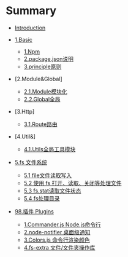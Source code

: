 # Summary

* [Introduction](README.md)
* [1.Basic](1.Basic/_node.md)
  * [1.Npm](1.Basic/1.npm.md)
  * [2.package.json说明](1.Basic/2.package.json.md)
  * [3.principle原则](1.Basic/3.principle.md)

* [2.Module&Global]  
   * [2.1.Module模块化](2.Module&Global/1.Module.md)
   * [2.2.Global全局](2.Module&Global/2.Global.md)
   
* [3.Http]  
   * [3.1.Route路由](3.Http&/1.Route.md)
   
* [4.Util&]  
   * [4.1.Utils全局工具模块](4.Util&/1.Util.md)
 
* [5.fs 文件系统](./5.fs/_fs_file_system.md)
   * [5.1 file文件读取写入](./5.fs/1.file-read-write.md)
   * [5.2 使用 fs 打开、读取、关闭等处理文件](./5.fs/2.fs-open-read-close-unlink.md)
   * [5.3 fs.stat读取文件状态](./5.fs/3.fs-stat.md)
   * [5.4 fs处理目录](./5.fs/4.fs-directory.md)


  
* [98.插件 Plugins](./98.Plugins)
  * [1.Commander.js Node.js命令行](./98.Plugins/1.Commander.js.md)
  * [2.node-notifier 桌面级通知](./98.Plugins/2.node-notifier.md)
  * [3.Colors.js 命令行渲染颜色](./98.Plugins/3.Colors.js.md)
  * [4.fs-extra 文件/文件夹操作库](./98.Plugins/4.fs-extra.md)
